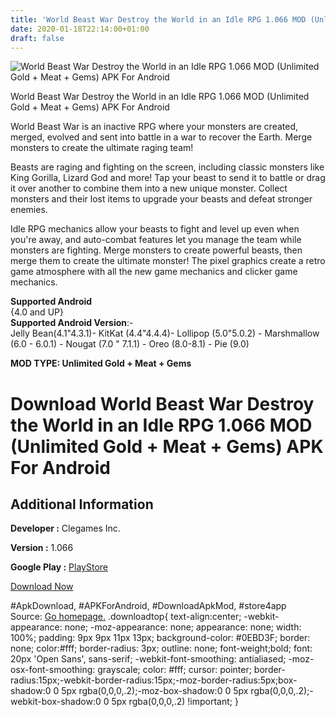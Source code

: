 ```yaml
---
title: 'World Beast War Destroy the World in an Idle RPG 1.066 MOD (Unlimited Gold + Meat + Gems) APK For Android'
date: 2020-01-18T22:14:00+01:00
draft: false
---
```


![World Beast War Destroy the World in an Idle RPG 1.066 MOD (Unlimited Gold + Meat + Gems) APK For Android](https://i0.wp.com/apkhome.net/wp-content/uploads/2020/01/World-Beast-War-Destroy-the-World-in-an-Idle-RPG-1.066-MOD-Unlimited-Gold-Meat-Gems.jpg "World Beast War Destroy the World in an Idle RPG 1.066 MOD (Unlimited Gold + Meat + Gems) APK For Android")

  

World Beast War Destroy the World in an Idle RPG 1.066 MOD (Unlimited Gold + Meat + Gems) APK For Android

World Beast War is an inactive RPG where your monsters are created, merged, evolved and sent into battle in a war to recover the Earth. Merge monsters to create the ultimate raging team!

Beasts are raging and fighting on the screen, including classic monsters like King Gorilla, Lizard God and more! Tap your beast to send it to battle or drag it over another to combine them into a new unique monster. Collect monsters and their lost items to upgrade your beasts and defeat stronger enemies.

Idle RPG mechanics allow your beasts to fight and level up even when you're away, and auto-combat features let you manage the team while monsters are fighting. Merge monsters to create powerful beasts, then merge them to create the ultimate monster! The pixel graphics create a retro game atmosphere with all the new game mechanics and clicker game mechanics.

**Supported Android**  
{4.0 and UP}  
**Supported Android Version**:-  
Jelly Bean(4.1"4.3.1)- KitKat (4.4"4.4.4)- Lollipop (5.0"5.0.2) - Marshmallow (6.0 - 6.0.1) - Nougat (7.0 " 7.1.1) - Oreo (8.0-8.1) - Pie (9.0)

**MOD TYPE: Unlimited Gold + Meat + Gems**

Download World Beast War Destroy the World in an Idle RPG 1.066 MOD (Unlimited Gold + Meat + Gems) APK For Android
==================================================================================================================

Additional Information
----------------------

**Developer :** Clegames Inc.

**Version :** 1.066

**Google Play :** [PlayStore](https://play.google.com/store/apps/details?id=com.cle.m215.worldbeastwar)

  

[Download Now](https://store4app.co/post/world-beast-war-destroy-the-world-in-an-idle-rpg-1-066-mod-unlimited-gold-meat-gems-apk-for-android_1579375131)

  
#ApkDownload, #APKForAndroid, #DownloadApkMod, #store4app  
Source: [Go homepage.](https://store4app.co/post/world-beast-war-destroy-the-world-in-an-idle-rpg-1-066-mod-unlimited-gold-meat-gems-apk-for-android_1579375131) .downloadtop{ text-align:center; -webkit-appearance: none; -moz-appearance: none; appearance: none; width: 100%; padding: 9px 9px 11px 13px; background-color: #0EBD3F; border: none; color:#fff; border-radius: 3px; outline: none; font-weight;bold; font: 20px 'Open Sans', sans-serif; -webkit-font-smoothing: antialiased; -moz-osx-font-smoothing: grayscale; color: #fff; cursor: pointer; border-radius:15px;-webkit-border-radius:15px;-moz-border-radius:5px;box-shadow:0 0 5px rgba(0,0,0,.2);-moz-box-shadow:0 0 5px rgba(0,0,0,.2);-webkit-box-shadow:0 0 5px rgba(0,0,0,.2) !important; }